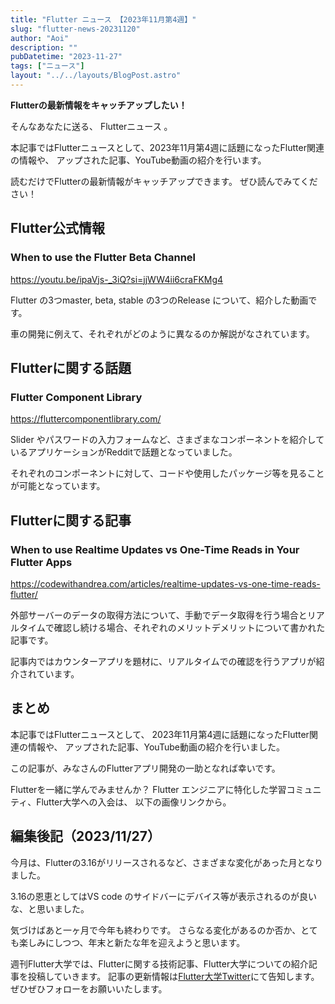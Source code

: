 ```yaml
---
title: "Flutter ニュース 【2023年11月第4週】"
slug: "flutter-news-20231120"
author: "Aoi"
description: ""
pubDatetime: "2023-11-27"
tags: ["ニュース"]
layout: "../../layouts/BlogPost.astro"
---
```


**Flutterの最新情報をキャッチアップしたい！**

そんなあなたに送る、 Flutterニュース 。

本記事ではFlutterニュースとして、2023年11月第4週に話題になったFlutter関連の情報や、
アップされた記事、YouTube動画の紹介を行います。

読むだけでFlutterの最新情報がキャッチアップできます。 ぜひ読んでみてください！

## Flutter公式情報

### When to use the Flutter Beta Channel

https://youtu.be/ipaVjs-_3iQ?si=jjWW4ii6craFKMg4

Flutter の3つmaster, beta, stable の3つのRelease について、紹介した動画です。

車の開発に例えて、それぞれがどのように異なるのか解説がなされています。

## Flutterに関する話題

### Flutter Component Library

https://fluttercomponentlibrary.com/

Slider やパスワードの入力フォームなど、さまざまなコンポーネントを紹介しているアプリケーションがRedditで話題となっていました。

それぞれのコンポーネントに対して、コードや使用したパッケージ等を見ることが可能となっています。

## Flutterに関する記事

### When to use Realtime Updates vs One-Time Reads in Your Flutter Apps

https://codewithandrea.com/articles/realtime-updates-vs-one-time-reads-flutter/

外部サーバーのデータの取得方法について、手動でデータ取得を行う場合とリアルタイムで確認し続ける場合、それぞれのメリットデメリットについて書かれた記事です。

記事内ではカウンターアプリを題材に、リアルタイムでの確認を行うアプリが紹介されています。

## まとめ

本記事ではFlutterニュースとして、
2023年11月第4週に話題になったFlutter関連の情報や、
アップされた記事、YouTube動画の紹介を行いました。

この記事が、みなさんのFlutterアプリ開発の一助となれば幸いです。

Flutterを一緒に学んでみませんか？
Flutter エンジニアに特化した学習コミュニティ、Flutter大学への入会は、
以下の画像リンクから。

## 編集後記（2023/11/27）

今月は、Flutterの3.16がリリースされるなど、さまざまな変化があった月となりました。

3.16の恩恵としてはVS code のサイドバーにデバイス等が表示されるのが良いな、と思いました。

気づけばあと一ヶ月で今年も終わりです。
さらなる変化があるのか否か、とても楽しみにしつつ、年末と新たな年を迎えようと思います。

週刊Flutter大学では、Flutterに関する技術記事、Flutter大学についての紹介記事を投稿していきます。
記事の更新情報は[Flutter大学Twitter](https://twitter.com/FlutterUniv)にて告知します。
ぜひぜひフォローをお願いいたします。